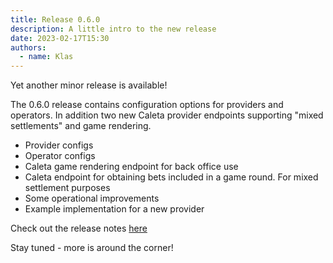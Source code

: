```yaml
---
title: Release 0.6.0
description: A little intro to the new release
date: 2023-02-17T15:30
authors:
  - name: Klas
---
```


Yet another minor release is available!
<!--truncate-->

The 0.6.0 release contains configuration options for providers and operators. In addition two new Caleta provider endpoints supporting "mixed settlements" and game rendering.

* Provider configs
* Operator configs
* Caleta game rendering endpoint for back office use
* Caleta endpoint for obtaining bets included in a game round. For mixed settlement purposes
* Some operational improvements
* Example implementation for a new provider

Check out the release notes [here](https://github.com/valkyrie-fnd/valkyrie/releases/tag/v0.6.0)

Stay tuned - more is around the corner!